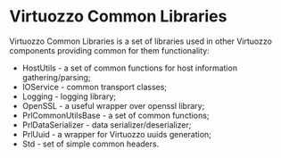 Virtuozzo Common Libraries
=============

Virtuozzo Common Libraries is a set of libraries used in other Virtuozzo
components providing common for them functionality:

- HostUtils - a set of common functions for host information gathering/parsing;
- IOService - common transport classes;
- Logging - logging library;
- OpenSSL - a useful wrapper over openssl library;
- PrlCommonUtilsBase - a set of common functions;
- PrlDataSerializer - data serializer/deserializer;
- PrlUuid - a wrapper for Virtuozzo uuids generation;
- Std - set of simple common headers.

